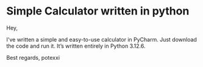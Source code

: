 # Simple Calculator written in python

Hey,

I've written a simple and easy-to-use calculator in PyCharm. Just download the code and run it. It’s written entirely in Python 3.12.6.

Best regards,
potexxi
 
